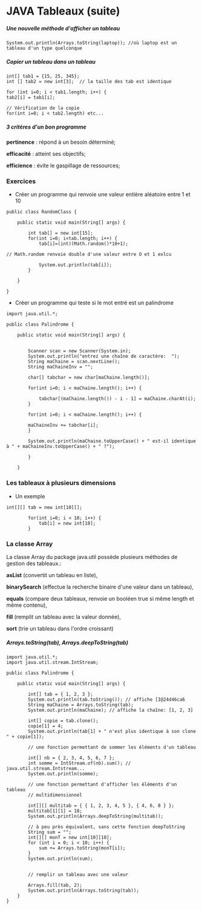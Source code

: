 # JAVA Tableaux (suite)

##### Une nouvelle méthode d'afficher un tableau
```
System.out.println(Arrays.toString(laptop)); //où laptop est un tableau d'un type quelconque
```

##### Copier un tableau dans un tableau

```
int[] tab1 = {15, 25, 345};
int [] tab2 = new int[3];  // la taille des tab est identique

for (int i=0; i < tab1.length; i++) {
tab2[i] = tab1[i];

// Vérification de la copie
for(int i=0; i < tab2.length) etc...
```

##### 3 critères d'un bon programme
**pertinence** : répond à un besoin déterminé; 
 
**efficacité** : atteint ses objectifs; 
 
**efficience** : évite le gaspillage de ressources; 

### Exercices

* Créer un programme qui renvoie une valeur entière aléatoire entre 1 et 10


```
public class RandomClass {

	public static void main(String[] args) {

		int tab[] = new int[15];
		for(int i=0; i<tab.length; i++) {
			tab[i]=(int)(Math.random()*10+1);

// Math.random renvoie double d'une valeur entre O et 1 exlcu

			System.out.println(tab[i]);
		}
		
	}

}

```

* Créer un programme qui teste si le mot entré est un palindrome

```
import java.util.*;

public class Palindrome {

	public static void main(String[] args) {

		
		Scanner scan = new Scanner(System.in);
		System.out.println("entrez une chaîne de caractère:  ");
		String maChaine = scan.nextLine();
		String maChaineInv = "";
		
		char[] tabchar = new char[maChaine.length()];
		
		for(int i=0; i < maChaine.length(); i++) {
			
			tabchar[(maChaine.length()) - i - 1] = maChaine.charAt(i);
		}
		
		for(int i=0; i < maChaine.length(); i++) {

		maChaineInv += tabchar[i];
		}

		System.out.println(maChaine.toUpperCase() + " est-il identique à " + maChaineInv.toUpperCase() + " ?");

		}
		
	}

```

### Les tableaux à plusieurs dimensions

* Un exemple

```
int[][] tab = new int[10][];
		
		for(int i=0; i < 10; i++) {
			tab[i] = new int[10];
		}
```

### La classe Array
La classe Array du package java.util possède plusieurs méthodes de gestion des tableaux.:

**asList** (convertit un tableau en liste), 

**binarySearch** (effectue la recherche binaire d'une valeur dans un tableau), 

**equals** (compare deux tableaux, renvoie un booléen true si même length et même contenu), 

**fill** (remplit un tableau avec la valeur donnée), 

**sort** (trie un tableau dans l'ordre croissant) 

##### Arrays.toString(tab), Arrays.deepToString(tab)

```
import java.util.*;
import java.util.stream.IntStream;

public class Palindrome {

	public static void main(String[] args) {

		int[] tab = { 1, 2, 3 };
		System.out.println(tab.toString()); // affiche [I@24d46ca6
		String maChaine = Arrays.toString(tab);
		System.out.println(maChaine); // affiche la chaîne: [1, 2, 3]

		int[] copie = tab.clone();
		copie[1] = 4;
		System.out.println(tab[1] + " n'est plus identique à son clone " + copie[1]);

		// une fonction permettant de sommer les éléments d'un tableau

		int[] nb = { 2, 3, 4, 5, 6, 7 };
		int somme = IntStream.of(nb).sum(); // java.util.stream.Intstream...
		System.out.println(somme);

		// une fonction permettant d'afficher les éléments d'un tableau
		// multidimensionnel

		int[][] multitab = { { 1, 2, 3, 4, 5 }, { 4, 6, 8 } };
		multitab[1][1] = 18;
		System.out.println(Arrays.deepToString(multitab));

		// à peu près équivalent, sans cette fonction deepToString
		String sum = "";
		int[][] monT = new int[10][10];
		for (int i = 0; i < 10; i++) {
			sum += Arrays.toString(monT[i]);
		}
		System.out.println(sum);

		
		// remplir un tableau avec une valeur
		
		Arrays.fill(tab, 2);
		System.out.println(Arrays.toString(tab));
	}
}

```

